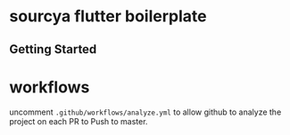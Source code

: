 # sourcya flutter boilerplate

## Getting Started

# workflows

uncomment `.github/workflows/analyze.yml` to allow github to analyze the project on each PR to Push to master.

